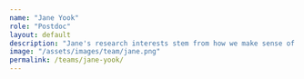 ```yaml
---
name: "Jane Yook"
role: "Postdoc"
layout: default
description: "Jane's research interests stem from how we make sense of our world, encompassing areas such as visual perception, decision-making and executive functioning. She uses a combination of psychophysics, cognitive testing, and neuroimaging techniques in her work."
image: "/assets/images/team/jane.png"
permalink: /teams/jane-yook/
---
```

